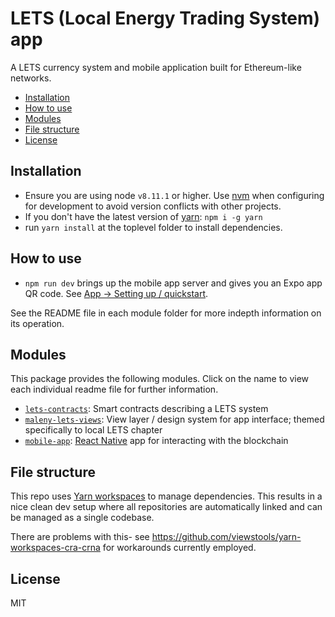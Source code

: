 # LETS (Local Energy Trading System) app

A LETS currency system and mobile application built for Ethereum-like networks.

<!-- MarkdownTOC -->

- [Installation](#installation)
- [How to use](#how-to-use)
- [Modules](#modules)
- [File structure](#file-structure)
- [License](#license)

<!-- /MarkdownTOC -->

## Installation

- Ensure you are using node `v8.11.1` or higher. Use [nvm](https://github.com/creationix/nvm) when configuring for development to avoid version conflicts with other projects.
- If you don't have the latest version of [yarn](https://yarnpkg.com): `npm i -g yarn`
- run `yarn install` at the toplevel folder to install dependencies.

## How to use

- `npm run dev` brings up the mobile app server and gives you an Expo app QR code. See [App &rarr; Setting up / quickstart](mobile-app/README.md#setting-up--quickstart).

See the README file in each module folder for more indepth information on its operation.

## Modules

This package provides the following modules. Click on the name to view each individual readme file for further information.

- [`lets-contracts`](lets-contracts/README.md): Smart contracts describing a LETS system
- [`maleny-lets-views`](maleny-lets-views): View layer / design system for app interface; themed specifically to local LETS chapter
- [`mobile-app`](mobile-app/README.md): [React Native](https://facebook.github.io/react-native/) app for interacting with the blockchain




## File structure

This repo uses [Yarn workspaces](https://yarnpkg.com/lang/en/docs/workspaces/) to manage dependencies. This results in a nice clean dev setup where all repositories are automatically linked and can be managed as a single codebase.

There are problems with this- see https://github.com/viewstools/yarn-workspaces-cra-crna for workarounds currently employed.





## License

MIT
